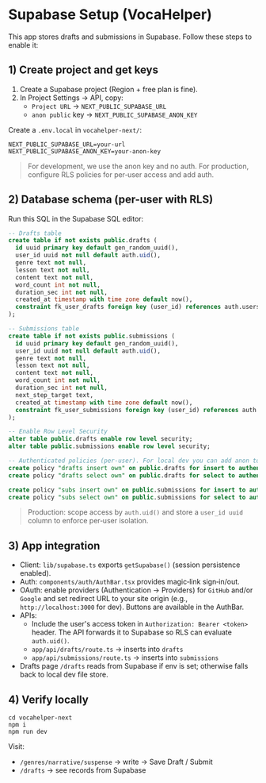 # Supabase Setup (VocaHelper)

This app stores drafts and submissions in Supabase. Follow these steps to enable it:

## 1) Create project and get keys

1. Create a Supabase project (Region + free plan is fine).
2. In Project Settings → API, copy:
   - `Project URL` → `NEXT_PUBLIC_SUPABASE_URL`
   - `anon public` key → `NEXT_PUBLIC_SUPABASE_ANON_KEY`

Create a `.env.local` in `vocahelper-next/`:

```
NEXT_PUBLIC_SUPABASE_URL=your-url
NEXT_PUBLIC_SUPABASE_ANON_KEY=your-anon-key
```

> For development, we use the anon key and no auth. For production, configure RLS policies for per‑user access and add auth.

## 2) Database schema (per-user with RLS)

Run this SQL in the Supabase SQL editor:

```sql
-- Drafts table
create table if not exists public.drafts (
  id uuid primary key default gen_random_uuid(),
  user_id uuid not null default auth.uid(),
  genre text not null,
  lesson text not null,
  content text not null,
  word_count int not null,
  duration_sec int not null,
  created_at timestamp with time zone default now(),
  constraint fk_user_drafts foreign key (user_id) references auth.users (id) on delete cascade
);

-- Submissions table
create table if not exists public.submissions (
  id uuid primary key default gen_random_uuid(),
  user_id uuid not null default auth.uid(),
  genre text not null,
  lesson text not null,
  content text not null,
  word_count int not null,
  duration_sec int not null,
  next_step_target text,
  created_at timestamp with time zone default now(),
  constraint fk_user_submissions foreign key (user_id) references auth.users (id) on delete cascade
);

-- Enable Row Level Security
alter table public.drafts enable row level security;
alter table public.submissions enable row level security;

-- Authenticated policies (per-user). For local dev you can add anon to these roles if needed.
create policy "drafts insert own" on public.drafts for insert to authenticated with check (auth.uid() = user_id);
create policy "drafts select own" on public.drafts for select to authenticated using (auth.uid() = user_id);

create policy "subs insert own" on public.submissions for insert to authenticated with check (auth.uid() = user_id);
create policy "subs select own" on public.submissions for select to authenticated using (auth.uid() = user_id);
```

> Production: scope access by `auth.uid()` and store a `user_id uuid` column to enforce per‑user isolation.

## 3) App integration

- Client: `lib/supabase.ts` exports `getSupabase()` (session persistence enabled).
- Auth: `components/auth/AuthBar.tsx` provides magic‑link sign‑in/out.
- OAuth: enable providers (Authentication → Providers) for `GitHub` and/or `Google` and set redirect URL to your site origin (e.g., `http://localhost:3000` for dev). Buttons are available in the AuthBar.
- APIs:
  - Include the user's access token in `Authorization: Bearer <token>` header. The API forwards it to Supabase so RLS can evaluate `auth.uid()`.
  - `app/api/drafts/route.ts` → inserts into `drafts`
  - `app/api/submissions/route.ts` → inserts into `submissions`
- Drafts page `/drafts` reads from Supabase if env is set; otherwise falls back to local dev file store.

## 4) Verify locally

```
cd vocahelper-next
npm i
npm run dev
```

Visit:
- `/genres/narrative/suspense` → write → Save Draft / Submit
- `/drafts` → see records from Supabase
